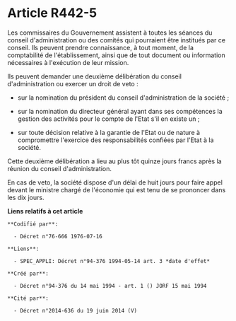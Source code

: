 # Article R442-5

Les commissaires du Gouvernement assistent à toutes les séances du conseil d'administration ou des comités qui pourraient
être institués par ce conseil. Ils peuvent prendre connaissance, à tout moment, de la comptabilité de l'établissement, ainsi
que de tout document ou information nécessaires à l'exécution de leur mission.

Ils peuvent demander une deuxième délibération du conseil d'administration ou exercer un droit de veto :

- sur la nomination du président du conseil d'administration de la société ;

- sur la nomination du directeur général ayant dans ses compétences la gestion des activités pour le compte de l'Etat s'il en
existe un ;

- sur toute décision relative à la garantie de l'Etat ou de nature à compromettre l'exercice des responsabilités confiées par
l'Etat à la société.

Cette deuxième délibération a lieu au plus tôt quinze jours francs après la réunion du conseil d'administration.

En cas de veto, la société dispose d'un délai de huit jours pour faire appel devant le ministre chargé de l'économie qui est
tenu de se prononcer dans les dix jours.

**Liens relatifs à cet article**

	**Codifié par**:

	  - Décret n°76-666 1976-07-16

	**Liens**:

	  - SPEC_APPLI: Décret n°94-376 1994-05-14 art. 3 *date d'effet*

	**Créé par**:

	  - Décret n°94-376 du 14 mai 1994 - art. 1 () JORF 15 mai 1994

	**Cité par**:

	  - Décret n°2014-636 du 19 juin 2014 (V)
